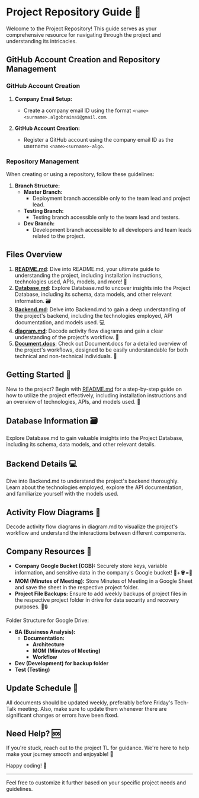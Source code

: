 # Project Repository Guide 📂

Welcome to the Project Repository! This guide serves as your comprehensive resource for navigating through the project and understanding its intricacies.

## GitHub Account Creation and Repository Management

### GitHub Account Creation

1. **Company Email Setup:**
   - Create a company email ID using the format `<name><surname>.algobrainai@gmail.com`.

2. **GitHub Account Creation:**
   - Register a GitHub account using the company email ID as the username `<name><surname>-algo`.

### Repository Management

When creating or using a repository, follow these guidelines:

1. **Branch Structure:**
   - **Master Branch:** 
     - Deployment branch accessible only to the team lead and project lead.
   - **Testing Branch:**
     - Testing branch accessible only to the team lead and testers.
   - **Dev Branch:**
     - Development branch accessible to all developers and team leads related to the project.

## Files Overview

1. [**README.md**](README-sample.md): Dive into README.md, your ultimate guide to understanding the project, including installation instructions, technologies used, APIs, models, and more! 🚀
2. [**Database.md**](Database.md): Explore Database.md to uncover insights into the Project Database, including its schema, data models, and other relevant information. 🗃️
3. [**Backend.md**](Backend.md): Delve into Backend.md to gain a deep understanding of the project's backend, including the technologies employed, API documentation, and models used. 💻
4. [**diagram.md**](diagram.md): Decode activity flow diagrams and gain a clear understanding of the project's workflow. 🔄
5. [**Document.docs**](document.md): Check out Document.docs for a detailed overview of the project's workflows, designed to be easily understandable for both technical and non-technical individuals. 📄

## Getting Started 🎉

New to the project? Begin with [README.md](README-sample.md) for a step-by-step guide on how to utilize the project effectively, including installation instructions and an overview of technologies, APIs, and models used. 🚀

## Database Information 🗃️

Explore Database.md to gain valuable insights into the Project Database, including its schema, data models, and other relevant details.

## Backend Details 💻

Dive into Backend.md to understand the project's backend thoroughly. Learn about the technologies employed, explore the API documentation, and familiarize yourself with the models used.

## Activity Flow Diagrams 🔄

Decode activity flow diagrams in diagram.md to visualize the project's workflow and understand the interactions between different components.

## Company Resources 🏢

- **Company Google Bucket (CGB):** Securely store keys, variable information, and sensitive data in the company's Google bucket! 🔑+🪣=🔐
- **MOM (Minutes of Meeting):** Store Minutes of Meeting in a Google Sheet and save the sheet in the respective project folder.
- **Project File Backups:** Ensure to add weekly backups of project files in the respective project folder in drive for data security and recovery purposes. 📁🔒

Folder Structure for Google Drive:

- **BA (Business Analysis):**
  - **Documentation:**
    - **Architecture**
    - **MOM (Minutes of Meeting)**
    - **Workflow**
- **Dev (Development) for backup folder**
- **Test (Testing)**
  
## Update Schedule 📅

All documents should be updated weekly, preferably before Friday's Tech-Talk meeting. Also, make sure to update them whenever there are significant changes or errors have been fixed.

## Need Help? 🆘

If you're stuck, reach out to the project TL for guidance. We're here to help make your journey smooth and enjoyable! 🌈

Happy coding! 🚀

---

Feel free to customize it further based on your specific project needs and guidelines.

